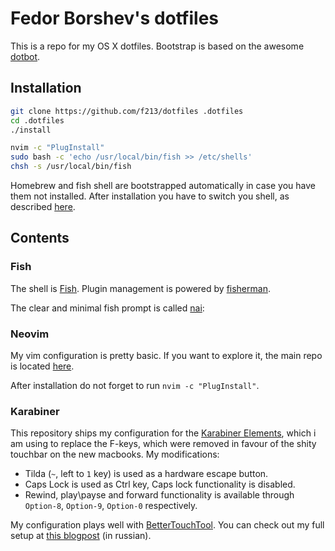 # Fedor Borshev's dotfiles

This is a repo for my OS X dotfiles. Bootstrap is based on the awesome [dotbot](https://github.com/anishathalye/dotbot).

## Installation

```sh
git clone https://github.com/f213/dotfiles .dotfiles
cd .dotfiles
./install

nvim -c "PlugInstall"
sudo bash -c 'echo /usr/local/bin/fish >> /etc/shells'
chsh -s /usr/local/bin/fish
```

Homebrew and fish shell are bootstrapped automatically in case you have them not installed. After installation you have to switch you shell, as described [here](https://github.com/ellerbrock/fish-shell-setup-osx#fish-shell).


## Contents

### Fish
The shell is [Fish](https://fishshell.com/). Plugin management is powered by [fisherman](http://fisherman.github.io).

The clear and minimal fish prompt is called [nai](https://github.com/oh-my-fish/oh-my-fish/blob/master/docs/Themes.md#nai):

### Neovim

My vim configuration is pretty basic. If you want to explore it, the main repo is located [here](https://github.com/f213/vimrc).

After installation do not forget to run `nvim -c "PlugInstall"`.

### Karabiner

This repository ships my configuration for the [Karabiner Elements](https://github.com/tekezo/Karabiner-Elements), which i am using to replace the F-keys, which were removed in favour of the shity touchbar on the new macbooks. My modifications:

 * Tilda (`~`, left to `1` key) is used as a hardware escape button.
 * Caps Lock is used as Ctrl key, Caps lock functionality is disabled.
 * Rewind, play\payse and forward functionality is available through `Option-8`, `Option-9`, `Option-0` respectively.

My configuration plays well with [BetterTouchTool](https://folivora.ai). You can check out my full setup at [this blogpost](http://borshev.com/fuck-touchbar/) (in russian).
